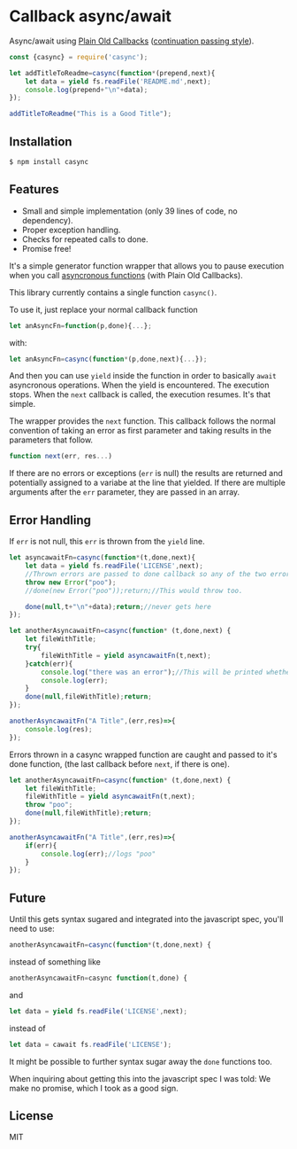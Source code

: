 # Callback async/await
Async/await using [Plain Old Callbacks](https://caolan.github.io/async/v3/global.html#AsyncFunction) ([continuation passing style](https://medium.com/@b.essiambre/continuation-passing-style-patterns-for-javascript-5528449d3070?source=friends_link&sk=976fb25ca6c15eba3a4badcf55ba698e)).

```js
const {casync} = require('casync');

let addTitleToReadme=casync(function*(prepend,next){
	let data = yield fs.readFile('README.md',next);
	console.log(prepend+"\n"+data);
});

addTitleToReadme("This is a Good Title");
```

## Installation

```bash
$ npm install casync
```

## Features

  * Small and simple implementation (only 39 lines of code, no dependency).
  * Proper exception handling.
  * Checks for repeated calls to done.
  * Promise free!

It's a simple generator function wrapper that allows you to pause execution when you call [asyncronous functions](https://caolan.github.io/async/v3/global.html#AsyncFunction) (with Plain Old Callbacks).

This library currently contains a single function `casync()`.

To use it, just replace your normal callback function
```js
let anAsyncFn=function(p,done){...};
```
with:
```js
let anAsyncFn=casync(function*(p,done,next){...});
```
And then you can use `yield` inside the function in order to basically `await` asyncronous operations. When the yield is encountered. The execution stops. When the `next` callback is called, the execution resumes. It's that simple.

The wrapper provides the `next` function.
This callback follows the normal convention of taking an error as first parameter and taking results in the parameters that follow. 
```js
function next(err, res...)
```
If there are no errors or exceptions (`err` is null) the results are returned and potentially assigned to a variabe at the line that yielded. If there are multiple arguments after the `err` parameter, they are passed in an array.

## Error Handling

If `err` is not null, this `err` is thrown from the `yield` line.

```js
let asyncawaitFn=casync(function*(t,done,next){
	let data = yield fs.readFile('LICENSE',next);
	//Thrown errors are passed to done callback so any of the two error styles would result in an exception at the yield line.
	throw new Error("poo");
	//done(new Error("poo"));return;//This would throw too.

	done(null,t+"\n"+data);return;//never gets here
});

let anotherAsyncawaitFn=casync(function* (t,done,next) {
	let fileWithTitle;
	try{
		fileWithTitle = yield asyncawaitFn(t,next);
	}catch(err){
		console.log("there was an error");//This will be printed whether asyncawaitFn throws or whether it calls done with a non-null first parameter.
		console.log(err);
	}
    done(null,fileWithTitle);return;
});

anotherAsyncawaitFn("A Title",(err,res)=>{
    console.log(res);
});
```

Errors thrown in a casync wrapped function are caught and passed to it's done function, (the last callback before `next`, if there is one).
```js
let anotherAsyncawaitFn=casync(function* (t,done,next) {
	let fileWithTitle;
	fileWithTitle = yield asyncawaitFn(t,next);
    throw "poo";
    done(null,fileWithTitle);return;
});

anotherAsyncawaitFn("A Title",(err,res)=>{
    if(err){
        console.log(err);//logs "poo"
    }
});
```
## Future

Until this gets syntax sugared and integrated into the javascript spec, you'll need to use:
```js
anotherAsyncawaitFn=casync(function*(t,done,next) {
```
instead of something like
```js
anotherAsyncawaitFn=casync function(t,done) {
```
and
```js
let data = yield fs.readFile('LICENSE',next);
```
instead of
```js
let data = cawait fs.readFile('LICENSE');
```

It might be possible to further syntax sugar away the `done` functions too.

When inquiring about getting this into the javascript spec I was told: We make no promise, which I took as a good sign.

## License

MIT